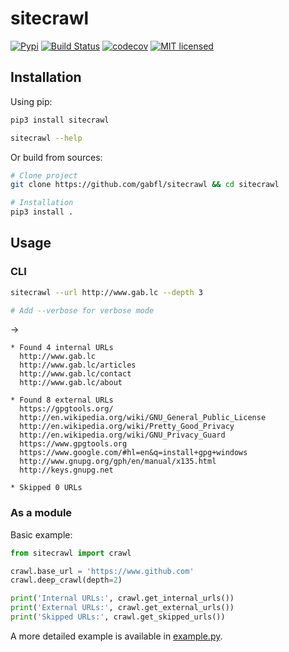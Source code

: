 # sitecrawl

[![Pypi](https://img.shields.io/pypi/v/sitecrawl.svg)](https://pypi.org/project/sitecrawl)
[![Build Status](https://github.com/gabfl/sitecrawl/actions/workflows/ci.yml/badge.svg?branch=main)](https://github.com/gabfl/sitecrawl/actions)
[![codecov](https://codecov.io/gh/gabfl/sitecrawl/branch/main/graph/badge.svg)](https://codecov.io/gh/gabfl/sitecrawl)
[![MIT licensed](https://img.shields.io/badge/license-MIT-green.svg)](https://raw.githubusercontent.com/gabfl/sitecrawl/main/LICENSE)

## Installation

Using pip:

```bash
pip3 install sitecrawl

sitecrawl --help
```

Or build from sources:

```bash
# Clone project
git clone https://github.com/gabfl/sitecrawl && cd sitecrawl

# Installation
pip3 install .
```

## Usage

### CLI

```bash
sitecrawl --url http://www.gab.lc --depth 3

# Add --verbose for verbose mode
```

->

```
* Found 4 internal URLs
  http://www.gab.lc
  http://www.gab.lc/articles
  http://www.gab.lc/contact
  http://www.gab.lc/about

* Found 8 external URLs
  https://gpgtools.org/
  http://en.wikipedia.org/wiki/GNU_General_Public_License
  http://en.wikipedia.org/wiki/Pretty_Good_Privacy
  http://en.wikipedia.org/wiki/GNU_Privacy_Guard
  https://www.gpgtools.org
  https://www.google.com/#hl=en&q=install+gpg+windows
  http://www.gnupg.org/gph/en/manual/x135.html
  http://keys.gnupg.net

* Skipped 0 URLs
```

### As a module

Basic example:

```py
from sitecrawl import crawl

crawl.base_url = 'https://www.github.com'
crawl.deep_crawl(depth=2)

print('Internal URLs:', crawl.get_internal_urls())
print('External URLs:', crawl.get_external_urls())
print('Skipped URLs:', crawl.get_skipped_urls())
```

A more detailed example is available in [example.py](https://github.com/gabfl/sitecrawl/blob/main/example.py).
